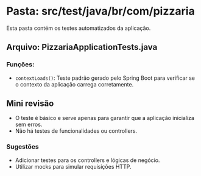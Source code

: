 # Pasta: src/test/java/br/com/pizzaria

Esta pasta contém os testes automatizados da aplicação.

## Arquivo: PizzariaApplicationTests.java

### Funções:
- `contextLoads()`: Teste padrão gerado pelo Spring Boot para verificar se o contexto da aplicação carrega corretamente.

## Mini revisão
- O teste é básico e serve apenas para garantir que a aplicação inicializa sem erros.
- Não há testes de funcionalidades ou controllers.

### Sugestões
- Adicionar testes para os controllers e lógicas de negócio.
- Utilizar mocks para simular requisições HTTP.
